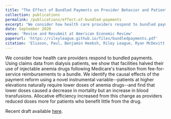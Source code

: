 ```yaml
---
title: "The Effect of Bundled Payments on Provider Behavior and Patient Outcomes"
collection: publications
permalink: /publications/effect-of-bundled-payments
excerpt: "We consider how health care providers respond to bundled payments. Using claims data from dialysis patients, we show that facilities halved their use of injectable anemia drugs following Medicare's transition from fee-for-service reimbursements to a bundle. We identify the causal effects of the payment reform using a novel instrumental variable--patients at higher elevations naturally require lower doses of anemia drugs--and find that lower doses caused a decrease in mortality but an increase in blood transfusions. Allocative efficiency increased from this change as providers reduced doses more for patients who benefit little from the drug."
date: September 2020
venue: 'Revise and Resubmit at American Economic Review'
paperurl: 'https://rileyleague.github.io/files/bundledpayments.pdf'
citation: 'Eliason, Paul, Benjamin Heebsh, Riley League, Ryan McDevitt, and James Roberts. (2020). &quot;The Effect of Bundled Payments on Provider Behavior and Patient Outcomes.&quot; Working Paper.'
---
```


We consider how health care providers respond to bundled payments. Using claims data from dialysis patients, we show that facilities halved their use of injectable anemia drugs following Medicare's transition from fee-for-service reimbursements to a bundle. We identify the causal effects of the payment reform using a novel instrumental variable--patients at higher elevations naturally require lower doses of anemia drugs--and find that lower doses caused a decrease in mortality but an increase in blood transfusions. Allocative efficiency increased from this change as providers reduced doses more for patients who benefit little from the drug.

Recent draft available [here](https://rileyleague.github.io/files/bundledpayments.pdf).
